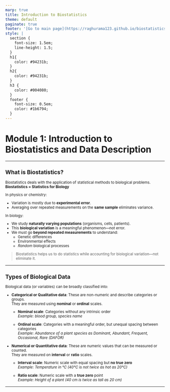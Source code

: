 ```yaml
---
marp: true
title: Introduction to Biostatistics
theme: default
paginate: true
footer: '[Go to main page](https://raghurama123.github.io/biostatistics/)'
style: |
  section {
    font-size: 1.5em;
    line-height: 1.5;
  }
  h1{
    color: #94231b;
  }
  h2{
    color: #94231b;
  }
  h3 {
    color: #004080;
  }
  footer {
    font-size: 0.5em;
    color: #1b6794;
  }
---
```


# Module 1: Introduction to Biostatistics and Data Description

---

<small>

## What is Biostatistics?
Biostatistics deals with the application of statistical methods to biological problems.  
**Biostatistics = Statistics for Biology**

In physics or chemistry:  
- Variation is mostly due to **experimental error**. 
- Averaging over repeated measurements on the **same sample** eliminates variance.

In biology:  
- We study **naturally varying populations** (organisms, cells, patients).  
- This **biological variation** is a meaningful phenomenon—not error.  
- We must go **beyond repeated measurements** to understand:  
  - Genetic differences  
  - Environmental effects  
  - _Random_ biological processes

> Biostatistics helps us to do statistics while accounting for biological variation—not eliminate it.

</small>

---

<small>

## Types of Biological Data

Biological data (or variables) can be broadly classified into:

- **Categorical or Qualitative data**:  These are non-numeric and describe categories or groups.  
  They are measured using **nominal** or **ordinal** scales.

  - **Nominal scale**: Categories without any intrinsic order  
    *Example: blood group, species name*

  - **Ordinal scale**: Categories with a meaningful order, but unequal spacing between categories  
    *Example: Abundance of a plant species as Dominant, Abundant, Frequent, Occasional, Rare (DAFOR)*

- **Numerical or Quantitative data**:  These are numeric values that can be measured or counted.  
  They are measured on **interval** or **ratio** scales.

  - **Interval scale**: Numeric scale with equal spacing but **no true zero**  
    *Example: Temperature in °C (40°C is not twice as hot as 20°C)*

  - **Ratio scale**: Numeric scale with a **true zero** point  
    *Example: Height of a plant (40 cm is twice as tall as 20 cm)*

</small>

---


